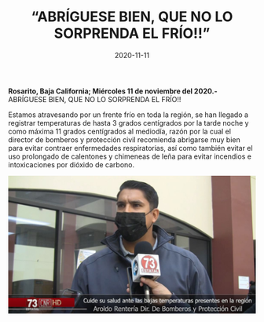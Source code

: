 ﻿---
layout: blog
title:  “ABRÍGUESE BIEN, QUE NO LO SORPRENDA EL FRÍO!!”
date:   2020-11-11  
categories: rosarito
permalink: /:categories/:title:output_ext
image: /img/cnr/bajas-temperaturas.jpg
autor: 
---


**Rosarito, Baja California;  Miércoles 11 de noviembre del 2020.-** ABRÍGUESE BIEN, QUE NO LO SORPRENDA EL FRÍO!!


Estamos atravesando por un frente frío en toda la región, se han llegado a registrar temperaturas de hasta 3 grados centígrados por la tarde noche y como máxima 11 grados centígrados al mediodía, razón por la cual el director de bomberos y protección civil recomienda abrigarse muy bien para evitar contraer enfermedades respiratorias, así como también evitar el uso prolongado de calentones y chimeneas de leña para evitar incendios e intoxicaciones por dióxido de carbono.

<div id="carouselExampleSlidesOnly" class="carousel slide" data-ride="carousel">
  <div class="carousel-inner">
    <div class="carousel-item active">
       <img class="d-block w-100" src="/img/cnr/bajas-temperaturas.jpg" loading="lazy"  alt="Bajas temperaturas">
    </div>
  </div>
</div>